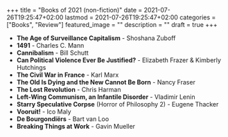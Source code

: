 +++
title =  "Books of 2021 (non-fiction)"
date = 2021-07-26T19:25:47+02:00
lastmod = 2021-07-26T19:25:47+02:00
categories = ["Books", "Review"]
featured_image = ""
description = ""
draft = true
+++

<!--more-->
* **The Age of Surveillance Capitalism** - Shoshana Zuboff 
* **1491** - Charles C. Mann
* **Cannibalism** - Bill Schutt
* **Can Political Violence Ever Be Justified?** - Elizabeth Frazer & Kimberly Hutchings
* **The Civil War in France** - Karl Marx
* **The Old Is Dying and the New Cannot Be Born** - Nancy Fraser
* **The Lost Revolution** - Chris Harman
* **Left-Wing Communism, an Infantile Disorder** - Vladimir Lenin
* **Starry Speculative Corpse** (Horror of Philosophy 2) - Eugene Thacker
* **Vooruit!** - Ico Maly
* **De Bourgondiërs** - Bart van Loo
* **Breaking Things at Work** - Gavin Mueller
